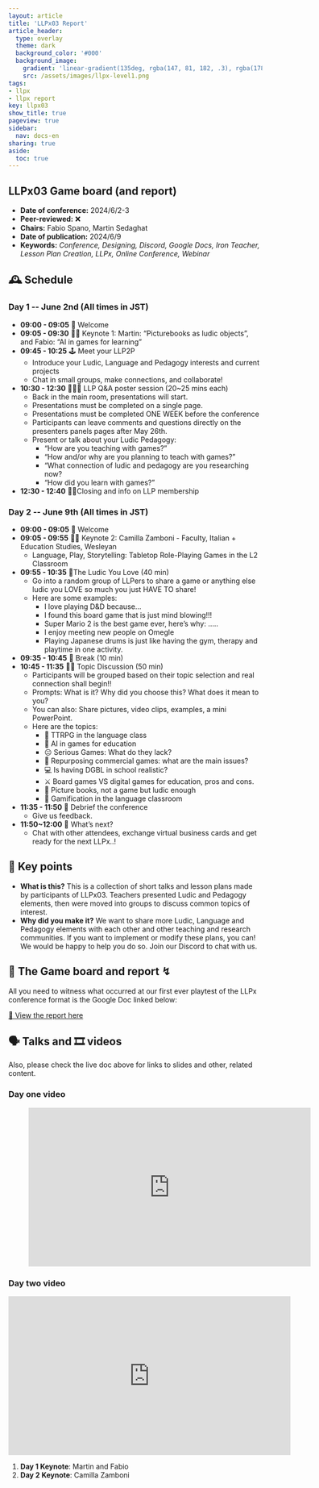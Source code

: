 ```yaml
---
layout: article
title: 'LLPx03 Report'
article_header:
  type: overlay
  theme: dark
  background_color: '#000'
  background_image:
    gradient: 'linear-gradient(135deg, rgba(147, 81, 182, .3), rgba(178, 236, 145, .3))'
    src: /assets/images/llpx-level1.png
tags:
- llpx
- llpx report
key: llpx03
show_title: true
pageview: true
sidebar:
  nav: docs-en
sharing: true
aside:
  toc: true
---
```


<!--more-->

## LLPx03 Game board (and report)

- **Date of conference:** 2024/6/2-3
- **Peer-reviewed:** ❌
- **Chairs:** Fabio Spano, Martin Sedaghat
- **Date of publication:** 2024/6/9
- **Keywords:** *Conference, Designing, Discord, Google Docs, Iron Teacher, Lesson Plan Creation, LLPx, Online Conference, Webinar*

## 🕰 Schedule

### Day 1 -- June 2nd (All times in JST)
* **09:00 - 09:05** 👋 Welcome
* **09:05 - 09:30** 👨‍💻 Keynote 1: Martin: “Picturebooks as ludic objects”, and Fabio: “AI in games for learning”
* **09:45 - 10:25** 🕹️ Meet your LLP2P
  * Introduce your Ludic, Language and Pedagogy interests and current projects
  * Chat in small groups, make connections, and collaborate!
* **10:30 - 12:30** 👨‍🏫🔬 LLP Q&A poster session (20~25 mins each)
  * Back in the main room, presentations will start.  
  * Presentations must be completed on a single page.
  * Presentations must be completed ONE WEEK before the conference 
  * Participants can leave comments and questions directly on the presenters panels pages after May 26th.
  * Present or talk about your Ludic Pedagogy:
    * “How are you teaching with games?”
    * “How and/or why are you planning to teach with games?”
    * “What connection of ludic and pedagogy are you researching now?
    * “How did you learn with games?”
* **12:30 - 12:40** 👩‍🍳Closing and info on LLP membership

### Day 2 -- June 9th (All times in JST)

* **09:00 - 09:05** 👋 Welcome
* **09:05 - 09:55** 👨‍💻 Keynote 2: Camilla Zamboni - Faculty, Italian + Education Studies, Wesleyan 
  * Language, Play, Storytelling: Tabletop Role-Playing Games in the L2 Classroom
* **09:55 - 10:35** 💜The Ludic You Love (40 min)
  * Go into a random group of LLPers to share a game or anything else ludic you LOVE  so much you just HAVE TO share!
  * Here are some examples:
    * I love playing D&D because…
    * I found this board game that is just mind blowing!!!
    * Super Mario 2 is the best game ever, here’s why: …..
    * I enjoy meeting new people on Omegle
    * Playing Japanese drums is just like having the gym, therapy and playtime in one activity.
* **09:35 - 10:45** 🚾 Break (10 min)
* **10:45 - 11:35** 🤜🤛 Topic Discussion (50 min)
  * Participants will be grouped based on their topic selection and real connection shall begin!!
  * Prompts: What is it?  Why did you choose this?  What does it mean to you?
  * You can also: Share pictures, video clips, examples, a mini PowerPoint.
  * Here are the topics:
    * 🎲 TTRPG in the language class
    * 🤖 AI in games for education
    * 😐 Serious Games: What do they lack?
    * 👾 Repurposing commercial games: what are the main issues?
    * 💻 Is having DGBL in school realistic?
    * ⚔️ Board games VS digital games for education, pros and cons.
    * 📕 Picture books, not a game but ludic enough
    * 💯 Gamification in the language classroom
* **11:35 - 11:50** 💭 Debrief the conference
  * Give us feedback.
* **11:50~12:00** 🤷 What’s next? 
  * Chat with other attendees, exchange virtual business cards and get ready for the next LLPx..!

## 🔑 Key points

- **What is this?** This is a collection of short talks and lesson plans made by participants of LLPx03. Teachers presented Ludic and Pedagogy elements, then were moved into groups to discuss common topics of interest.
- **Why did you make it?** We want to share more Ludic, Language and Pedagogy elements with each other and other teaching and research communities. If you want to implement or modify these plans, you can! We would be happy to help you do so. Join our Discord to chat with us.

## 🎯 The Game board and report ↯

All you need to witness what occurred at our first ever playtest of the LLPx conference format is the Google Doc linked below:

<a class="button button--success button--rounded button--lg" href="https://docs.google.com/document/d/127YpIn6zY_ZhooKjkmNeqQROoeT_S_3zsImaqxrmi0I/edit?usp=sharing">📝 View the report here</a> 

## 🗣 Talks and 🎞 videos

Also, please check the live doc above for links to slides and other, related content.

### Day one video

<div class="video">
    <figure>
        <iframe width="560" height="315" src="https://www.youtube.com/embed/6o_2-wHUIj0?si=mMfmOrDgP9ZHEuCO" title="YouTube video player" frameborder="0" allow="accelerometer; autoplay; clipboard-write; encrypted-media; gyroscope; picture-in-picture; web-share" referrerpolicy="strict-origin-when-cross-origin" allowfullscreen></iframe>
    </figure>
</div>

### Day two video

<iframe width="560" height="315" src="https://www.youtube.com/embed/70qwVzRmGyM?si=6q_7ial1n7FkkcqX" title="YouTube video player" frameborder="0" allow="accelerometer; autoplay; clipboard-write; encrypted-media; gyroscope; picture-in-picture; web-share" referrerpolicy="strict-origin-when-cross-origin" allowfullscreen></iframe>


1. **Day 1 Keynote**: Martin and Fabio
2. **Day 2 Keynote**: Camilla Zamboni
